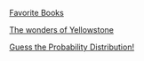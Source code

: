 [Favorite Books](books.md)

[The wonders of Yellowstone](yellowstone.md)

[Guess the Probability Distribution!](probability_quiz_blog_post.md)